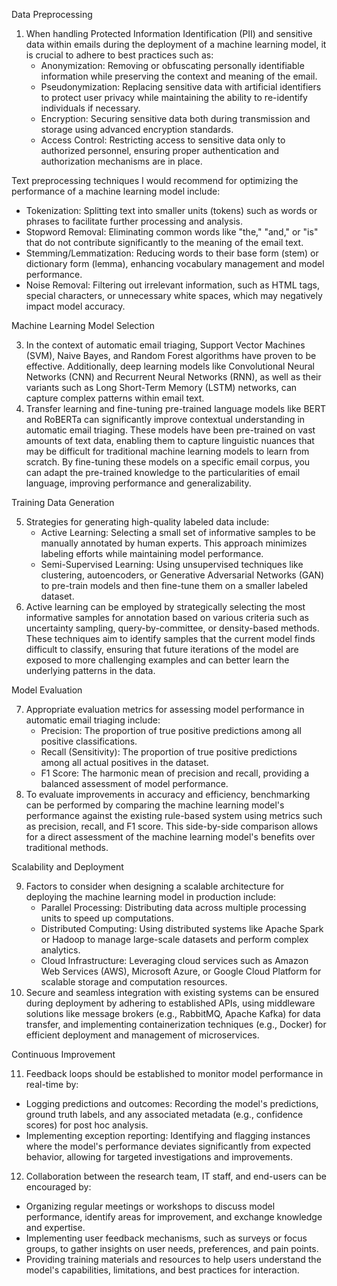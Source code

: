  Data Preprocessing

1. When handling Protected Information Identification (PII) and sensitive data within emails during the deployment of a machine learning model, it is crucial to adhere to best practices such as:
   - Anonymization: Removing or obfuscating personally identifiable information while preserving the context and meaning of the email.
   - Pseudonymization: Replacing sensitive data with artificial identifiers to protect user privacy while maintaining the ability to re-identify individuals if necessary.
   - Encryption: Securing sensitive data both during transmission and storage using advanced encryption standards.
   - Access Control: Restricting access to sensitive data only to authorized personnel, ensuring proper authentication and authorization mechanisms are in place.

Text preprocessing techniques I would recommend for optimizing the performance of a machine learning model include:
- Tokenization: Splitting text into smaller units (tokens) such as words or phrases to facilitate further processing and analysis.
- Stopword Removal: Eliminating common words like "the," "and," or "is" that do not contribute significantly to the meaning of the email text.
- Stemming/Lemmatization: Reducing words to their base form (stem) or dictionary form (lemma), enhancing vocabulary management and model performance.
- Noise Removal: Filtering out irrelevant information, such as HTML tags, special characters, or unnecessary white spaces, which may negatively impact model accuracy.

Machine Learning Model Selection

3. In the context of automatic email triaging, Support Vector Machines (SVM), Naive Bayes, and Random Forest algorithms have proven to be effective. Additionally, deep learning models like Convolutional Neural Networks (CNN) and Recurrent Neural Networks (RNN), as well as their variants such as Long Short-Term Memory (LSTM) networks, can capture complex patterns within email text.
4. Transfer learning and fine-tuning pre-trained language models like BERT and RoBERTa can significantly improve contextual understanding in automatic email triaging. These models have been pre-trained on vast amounts of text data, enabling them to capture linguistic nuances that may be difficult for traditional machine learning models to learn from scratch. By fine-tuning these models on a specific email corpus, you can adapt the pre-trained knowledge to the particularities of email language, improving performance and generalizability.

Training Data Generation

5. Strategies for generating high-quality labeled data include:
   - Active Learning: Selecting a small set of informative samples to be manually annotated by human experts. This approach minimizes labeling efforts while maintaining model performance.
   - Semi-Supervised Learning: Using unsupervised techniques like clustering, autoencoders, or Generative Adversarial Networks (GAN) to pre-train models and then fine-tune them on a smaller labeled dataset.
6. Active learning can be employed by strategically selecting the most informative samples for annotation based on various criteria such as uncertainty sampling, query-by-committee, or density-based methods. These techniques aim to identify samples that the current model finds difficult to classify, ensuring that future iterations of the model are exposed to more challenging examples and can better learn the underlying patterns in the data.

Model Evaluation

7. Appropriate evaluation metrics for assessing model performance in automatic email triaging include:
   - Precision: The proportion of true positive predictions among all positive classifications.
   - Recall (Sensitivity): The proportion of true positive predictions among all actual positives in the dataset.
   - F1 Score: The harmonic mean of precision and recall, providing a balanced assessment of model performance.
8. To evaluate improvements in accuracy and efficiency, benchmarking can be performed by comparing the machine learning model's performance against the existing rule-based system using metrics such as precision, recall, and F1 score. This side-by-side comparison allows for a direct assessment of the machine learning model's benefits over traditional methods.

Scalability and Deployment

9. Factors to consider when designing a scalable architecture for deploying the machine learning model in production include:
   - Parallel Processing: Distributing data across multiple processing units to speed up computations.
   - Distributed Computing: Using distributed systems like Apache Spark or Hadoop to manage large-scale datasets and perform complex analytics.
   - Cloud Infrastructure: Leveraging cloud services such as Amazon Web Services (AWS), Microsoft Azure, or Google Cloud Platform for scalable storage and computation resources.
10. Secure and seamless integration with existing systems can be ensured during deployment by adhering to established APIs, using middleware solutions like message brokers (e.g., RabbitMQ, Apache Kafka) for data transfer, and implementing containerization techniques (e.g., Docker) for efficient deployment and management of microservices.

Continuous Improvement

11. Feedback loops should be established to monitor model performance in real-time by:
   - Logging predictions and outcomes: Recording the model's predictions, ground truth labels, and any associated metadata (e.g., confidence scores) for post hoc analysis.
   - Implementing exception reporting: Identifying and flagging instances where the model's performance deviates significantly from expected behavior, allowing for targeted investigations and improvements.
12. Collaboration between the research team, IT staff, and end-users can be encouraged by:
   - Organizing regular meetings or workshops to discuss model performance, identify areas for improvement, and exchange knowledge and expertise.
   - Implementing user feedback mechanisms, such as surveys or focus groups, to gather insights on user needs, preferences, and pain points.
   - Providing training materials and resources to help users understand the model's capabilities, limitations, and best practices for interaction.